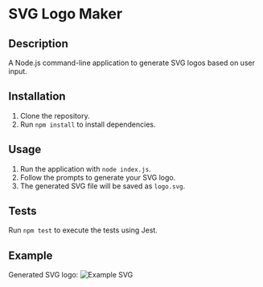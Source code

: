 # SVG Logo Maker

## Description
A Node.js command-line application to generate SVG logos based on user input.

## Installation
1. Clone the repository.
2. Run `npm install` to install dependencies.

## Usage
1. Run the application with `node index.js`.
2. Follow the prompts to generate your SVG logo.
3. The generated SVG file will be saved as `logo.svg`.

## Tests
Run `npm test` to execute the tests using Jest.

## Example
Generated SVG logo:
![Example SVG](examples/logo.svg)
